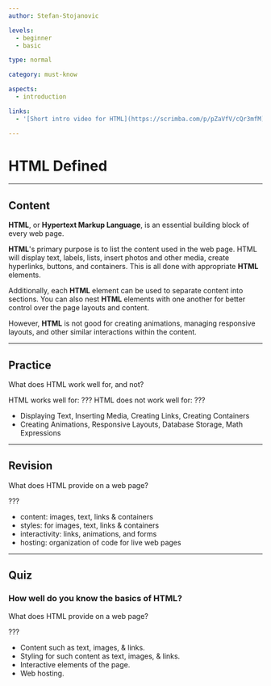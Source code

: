 ```yaml
---
author: Stefan-Stojanovic

levels:
  - beginner
  - basic

type: normal

category: must-know

aspects:
  - introduction

links:
  - '[Short intro video for HTML](https://scrimba.com/p/pZaVfV/cQr3mfM){video}'

---
```

# HTML Defined

---
## Content

**HTML**, or **Hypertext Markup Language**, is an essential building block of every web page.


**HTML**'s primary purpose is to list the content used in the web page. HTML will display text, labels, lists, insert photos and other media, create hyperlinks, buttons, and containers. This is all done with appropriate **HTML** elements. 

Additionally, each **HTML** element can be used to separate content into sections. You can also nest **HTML** elements with one another for better control over the page layouts and content.

However, **HTML** is not good for creating animations, managing responsive layouts, and other similar interactions within the content.

---
## Practice

What does HTML work well for, and not?

HTML works well for: ???
HTML does not work well for: ???

* Displaying Text, Inserting Media, Creating Links, Creating Containers
* Creating Animations, Responsive Layouts, Database Storage, Math Expressions

---
## Revision

What does HTML provide on a web page?

???

* content: images, text, links & containers
* styles: for images, text, links & containers
* interactivity: links, animations, and forms
* hosting: organization of code for live web pages

---
## Quiz

### How well do you know the basics of HTML?

What does HTML provide on a web page?

???

* Content such as text, images, & links.
* Styling for such content as text, images, & links.
* Interactive elements of the page.
* Web hosting.
 
